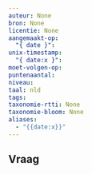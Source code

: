 ```yaml
---
auteur: None
bron: None
licentie: None
aangemaakt-op:
  "{ date }": 
unix-timestamp:
  "{ date:x }": 
moet-volgen-op: 
puntenaantal: 
niveau: 
taal: nld
tags: 
taxonomie-rtti: None
taxonomie-bloom: None
aliases:
  - "{{date:x}}"
---
```

<!-- geen bron 
## Bron
-->
## Vraag


<!-- geen antwoordmodel 
## Antwoordmodel
-->